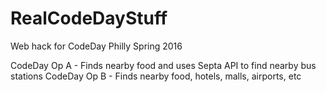 # RealCodeDayStuff
Web hack for CodeDay Philly Spring 2016

CodeDay Op A - Finds nearby food and uses Septa API to find nearby bus stations
CodeDay Op B - Finds nearby food, hotels, malls, airports, etc 
